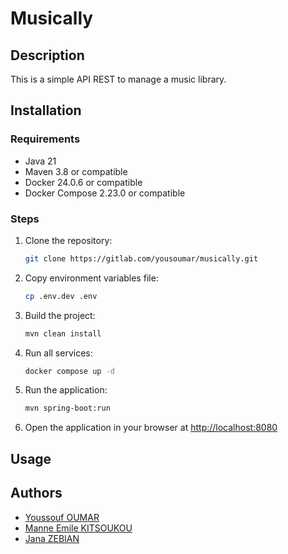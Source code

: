 # Musically

## Description

This is a simple API REST to manage a music library.

## Installation

### Requirements

- Java 21
- Maven 3.8 or compatible
- Docker 24.0.6 or compatible
- Docker Compose 2.23.0 or compatible

### Steps

1. Clone the repository:
    
    ```bash
    git clone https://gitlab.com/yousoumar/musically.git
    ```

2. Copy environment variables file:

    ```bash
    cp .env.dev .env
    ```

3. Build the project:

    ```bash
    mvn clean install
    ```

4. Run all services:

    ```bash
    docker compose up -d
   ```
5. Run the application:

    ```bash
    mvn spring-boot:run
    ```

6. Open the application in your browser at [http://localhost:8080](http://localhost:8080)

## Usage

## Authors

- [Youssouf OUMAR](https://gitlab.com/yousoumar)
- [Manne Emile KITSOUKOU](https://gitlab.com/jarhead-killgrave)
- [Jana ZEBIAN](https://gitlab.com/JanaZebian)
